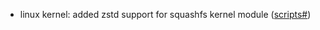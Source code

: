 - linux kernel: added zstd support for squashfs kernel module ([scripts#](https://github.com/flatcar/scripts/pull/1297))
